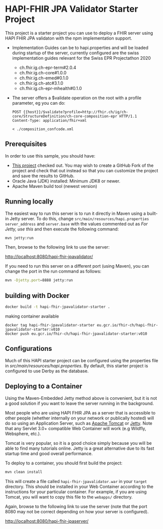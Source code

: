 # HAPI-FHIR JPA Validator Starter Project

This project is a  starter project you can use to deploy a FHIR server using HAPI FHIR JPA validaton with the npm implementation support.

- Implementation Guides can be to hapi.properties and will be loaded during startup of the server, currently configured are the swiss implementation guides relevant for the Swiss EPR Projectathon 2020

  - ch.fhir.ig.ch-epr-term#2.0.4
  - ch.fhir.ig.ch-core#1.0.0
  - ch.fhir.ig.ch-emed#0.1.0
  - ch.fhir.ig.ch-atc#3.1.0
  - ch.fhir.ig.ch-epr-mhealth#0.1.0

- The server offers a $validate operation on the root with a profile parameter, eg you can do:

  ```
  POST {{host}}/$validate?profile=http://fhir.ch/ig/ch-core/StructureDefinition/ch-core-composition-epr HTTP/1.1
  Content-Type: application/fhir+xml
  
  < ./composition_confcode.xml
  ```   

## Prerequisites

In order to use this sample, you should have:

- [This project](https://github.com/hapifhir/hapi-fhir-jpavalidator-starter) checked out. You may wish to create a GitHub Fork of the project and check that out instead so that you can customize the project and save the results to GitHub.
- Oracle Java (JDK) installed: Minimum JDK8 or newer.
- Apache Maven build tool (newest version)

## Running locally

The easiest way to run this server is to run it directly in Maven using a built-in Jetty server. To do this, change `src/main/resources/hapi.properties` `server_address` and `server.base` with the values commented out as _For Jetty, use this_ and then execute the following command:

```bash
mvn jetty:run
```

Then, browse to the following link to use the server:

[http://localhost:8080/hapi-fhir-jpavalidator/](http://localhost:8080/hapi-fhir-jpavalidator/)

If you need to run this server on a different port (using Maven), you can change the port in the run command as follows:

```bash
mvn -Djetty.port=8888 jetty:run
```


## building with Docker

```bash
docker build -t hapi-fhir-jpavalidator-starter .
```

making container available
```
docker tag hapi-fhir-jpavalidator-starter eu.gcr.io/fhir-ch/hapi-fhir-jpavalidator-starter:v010
docker push eu.gcr.io/fhir-ch/hapi-fhir-jpavalidator-starter:v010
```

## Configurations

Much of this HAPI starter project can be configured using the properties file in _src/main/resources/hapi.properties_. By default, this starter project is configured to use Derby as the database.

## Deploying to a Container

Using the Maven-Embedded Jetty method above is convenient, but it is not a good solution if you want to leave the server running in the background.

Most people who are using HAPI FHIR JPA as a server that is accessible to other people (whether internally on your network or publically hosted) will do so using an Application Server, such as [Apache Tomcat](http://tomcat.apache.org/) or [Jetty](https://www.eclipse.org/jetty/). Note that any Servlet 3.0+ compatible Web Container will work (e.g Wildfly, Websphere, etc.).

Tomcat is very popular, so it is a good choice simply because you will be able to find many tutorials online. Jetty is a great alternative due to its fast startup time and good overall performance.

To deploy to a container, you should first build the project:

```bash
mvn clean install
```

This will create a file called `hapi-fhir-jpavalidator.war` in your `target` directory. This should be installed in your Web Container according to the instructions for your particular container. For example, if you are using Tomcat, you will want to copy this file to the `webapps/` directory.

Again, browse to the following link to use the server (note that the port 8080 may not be correct depending on how your server is configured).

[http://localhost:8080/hapi-fhir-jpaserver/](http://localhost:8080/hapi-fhir-jpaserver/)
